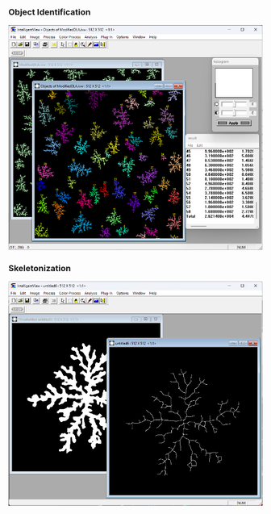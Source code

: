 
### Object Identification
<img src="https://github.com/bwyoon/intelligentview/blob/master/images/IV-screenshot1.png">

### Skeletonization
<img src="https://github.com/bwyoon/intelligentview/blob/master/images/IV-screenshot2.png">


